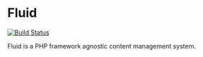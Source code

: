 Fluid
=====

[![Build Status](https://secure.travis-ci.org/fluidcms/fluid.png?branch=master)](http://travis-ci.org/fluidcms/fluid)

Fluid is a PHP framework agnostic content management system.